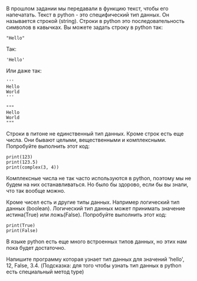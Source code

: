 В прошлом задании мы передавали в функцию текст, чтобы его напечатать. Текст в python - это специфический тип данных. Он называется строкой (string). Строки в python это последовательность символов в кавычках. Вы можете задать строку в python так:

```
"Hello"
``` 

Так:

```
'Hello'
```

Или даже так:

```
'''
Hello
World
'''
```

```
"""
Hello
World
"""
```

Строки в питоне не единственный тип данных.
Кроме строк есть еще числа. Они бывают целыми, вещественными и комплексными. Попробуйте выполнить этот код:

```
print(123)
print(123.5)
print(complex(3, 4))
```

Комплексные числа не так часто используются в python, поэтому мы не будем на них останавливаться. Но было бы здорово, если бы вы знали, что так вообще можно.

Кроме чисел есть и другие типы данных. Например логический тип данных (boolean). Логический тип данных может принимать значение истина(True) или ложь(False). Попробуйте выполнить этот код: 

```
print(True)
print(False)
```

В языке python есть еще много встроенных типов данных, но этих нам пока будет достаточно.

Напишите программу которая узнает тип данных для значений 'hello', 12, False, 3.4. (Подсказка: для того чтобы узнать тип данных в python есть специальный метод type)